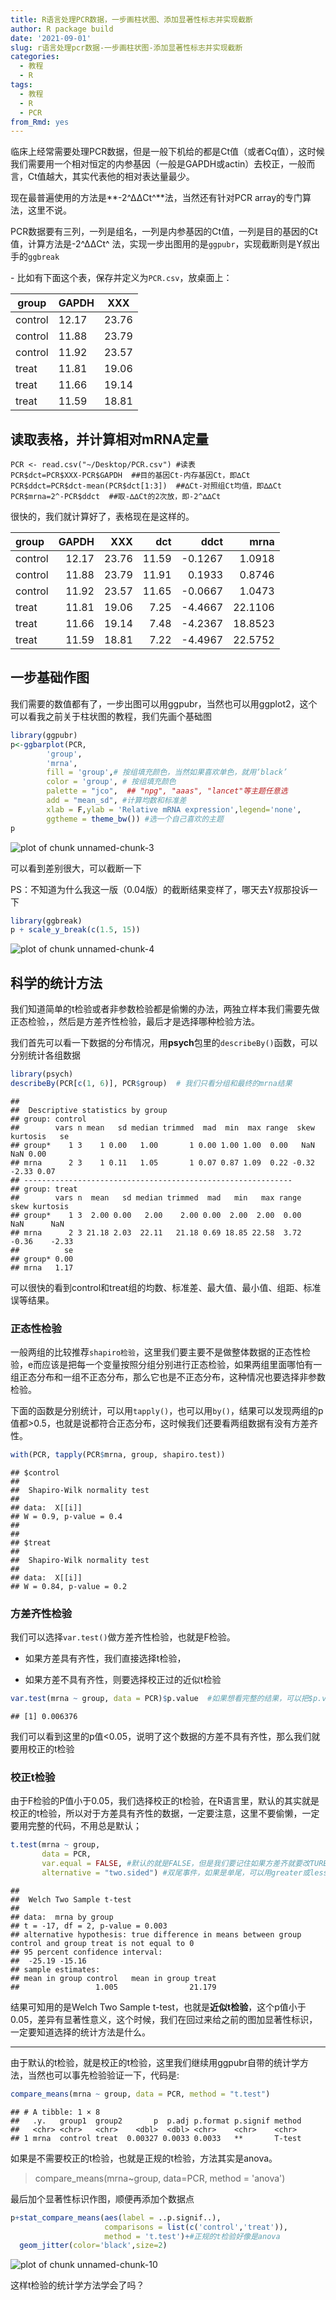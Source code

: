 ```yaml
---
title: R语言处理PCR数据，一步画柱状图、添加显著性标志并实现截断
author: R package build
date: '2021-09-01'
slug: r语言处理pcr数据-一步画柱状图-添加显著性标志并实现截断
categories:
  - 教程
  - R
tags:
  - 教程
  - R
  - PCR
from_Rmd: yes
---
```


临床上经常需要处理PCR数据，但是一般下机给的都是Ct值（或者Cq值），这时候我们需要用一个相对恒定的内参基因（一般是GAPDH或actin）去校正，一般而言，Ct值越大，其实代表他的相对表达量最少。

现在最普遍使用的方法是**-2^∆∆Ct^**法，当然还有针对PCR array的专门算法，这里不说。

PCR数据要有三列，一列是组名，一列是内参基因的Ct值，一列是目的基因的Ct值，计算方法是-2^∆∆Ct^ 法，实现一步出图用的是`ggpubr`，实现截断则是Y叔出手的`ggbreak`

\- 比如有下面这个表，保存并定义为`PCR.csv`，放桌面上：

| group   | GAPDH | XXX   |
|---------|-------|-------|
| control | 12.17 | 23.76 |
| control | 11.88 | 23.79 |
| control | 11.92 | 23.57 |
| treat   | 11.81 | 19.06 |
| treat   | 11.66 | 19.14 |
| treat   | 11.59 | 18.81 |

## 读取表格，并计算相对mRNA定量

```
PCR <- read.csv("~/Desktop/PCR.csv") #读表
PCR$dct=PCR$XXX-PCR$GAPDH  ##目的基因Ct-内存基因Ct，即∆Ct
PCR$ddct=PCR$dct-mean(PCR$dct[1:3])  ##∆Ct-对照组Ct均值，即∆∆Ct
PCR$mrna=2^-PCR$ddct  ##取-∆∆Ct的2次放，即-2^∆∆Ct
```
  


很快的，我们就计算好了，表格现在是这样的。


|group   | GAPDH|   XXX|   dct|    ddct|    mrna|
|:-------|-----:|-----:|-----:|-------:|-------:|
|control | 12.17| 23.76| 11.59| -0.1267|  1.0918|
|control | 11.88| 23.79| 11.91|  0.1933|  0.8746|
|control | 11.92| 23.57| 11.65| -0.0667|  1.0473|
|treat   | 11.81| 19.06|  7.25| -4.4667| 22.1106|
|treat   | 11.66| 19.14|  7.48| -4.2367| 18.8523|
|treat   | 11.59| 18.81|  7.22| -4.4967| 22.5752|

## 一步基础作图

我们需要的数值都有了，一步出图可以用ggpubr，当然也可以用ggplot2，这个可以看我之前关于柱状图的教程，我们先画个基础图


```r
library(ggpubr) 
p<-ggbarplot(PCR,
        'group',
        'mrna',
        fill = 'group',# 按组填充颜色，当然如果喜欢单色，就用‘black’
        color = 'group', # 按组填充颜色
        palette = "jco",  ## "npg", "aaas", "lancet"等主题任意选
        add = "mean_sd", #计算均数和标准差
        xlab = F,ylab = 'Relative mRNA expression',legend='none',
        ggtheme = theme_bw()) #选一个自己喜欢的主题
p
```

![plot of chunk unnamed-chunk-3](/figures/course/2021-09-01-r语言处理pcr数据-一步画柱状图-添加显著性标志并实现截断/index/unnamed-chunk-3-1.png)

可以看到差别很大，可以截断一下

PS：不知道为什么我这一版（0.04版）的截断结果变样了，哪天去Y叔那投诉一下


```r
library(ggbreak)
p + scale_y_break(c(1.5, 15))
```

![plot of chunk unnamed-chunk-4](/figures/course/2021-09-01-r语言处理pcr数据-一步画柱状图-添加显著性标志并实现截断/index/unnamed-chunk-4-1.png)

## 科学的统计方法

我们知道简单的t检验或者非参数检验都是偷懒的办法，两独立样本我们需要先做正态检验，，然后是方差齐性检验，最后才是选择哪种检验方法。

我们首先可以看一下数据的分布情况，用**psych**包里的`describeBy()`函数，可以分别统计各组数据


```r
library(psych)
describeBy(PCR[c(1, 6)], PCR$group)  # 我们只看分组和最终的mrna结果
```

```
## 
##  Descriptive statistics by group 
## group: control
##        vars n mean   sd median trimmed  mad  min  max range  skew kurtosis   se
## group*    1 3    1 0.00   1.00       1 0.00 1.00 1.00  0.00   NaN      NaN 0.00
## mrna      2 3    1 0.11   1.05       1 0.07 0.87 1.09  0.22 -0.32    -2.33 0.07
## ------------------------------------------------------------ 
## group: treat
##        vars n  mean   sd median trimmed  mad   min   max range  skew kurtosis
## group*    1 3  2.00 0.00   2.00    2.00 0.00  2.00  2.00  0.00   NaN      NaN
## mrna      2 3 21.18 2.03  22.11   21.18 0.69 18.85 22.58  3.72 -0.36    -2.33
##          se
## group* 0.00
## mrna   1.17
```

可以很快的看到control和treat组的均数、标准差、最大值、最小值、组距、标准误等结果。

### 正态性检验

一般两组的比较推荐`shapiro检验`，这里我们要主要不是做整体数据的正态性检验，e而应该是把每一个变量按照分组分别进行正态检验，如果两组里面哪怕有一组正态分布和一组不正态分布，那么它也是不正态分布，这种情况也要选择非参数检验。

下面的函数是分别统计，可以用`tapply()`，也可以用`by()`，结果可以发现两组的p值都\>0.5，也就是说都符合正态分布，这时候我们还要看两组数据有没有方差齐性。


```r
with(PCR, tapply(PCR$mrna, group, shapiro.test))
```

```
## $control
## 
## 	Shapiro-Wilk normality test
## 
## data:  X[[i]]
## W = 0.9, p-value = 0.4
## 
## 
## $treat
## 
## 	Shapiro-Wilk normality test
## 
## data:  X[[i]]
## W = 0.84, p-value = 0.2
```

### 方差齐性检验

我们可以选择`var.test()`做方差齐性检验，也就是F检验。

-   如果方差具有齐性，我们直接选择t检验，

-   如果方差不具有齐性，则要选择校正过的近似t检验


```r
var.test(mrna ~ group, data = PCR)$p.value  #如果想看完整的结果，可以把$p.value去掉
```

```
## [1] 0.006376
```

我们可以看到这里的p值<0.05，说明了这个数据的方差不具有齐性，那么我们就要用校正的t检验

### 校正t检验

由于F检验的P值小于0.05，我们选择校正的t检验，在R语言里，默认的其实就是校正的t检验，所以对于方差具有齐性的数据，一定要注意，这里不要偷懒，一定要用完整的代码，不用总是默认；


```r
t.test(mrna ~ group,
       data = PCR,
       var.equal = FALSE, #默认的就是FALSE，但是我们要记住如果方差齐就要改TURE
       alternative = "two.sided") #双尾事件，如果是单尾，可以用greater或less
```

```
## 
## 	Welch Two Sample t-test
## 
## data:  mrna by group
## t = -17, df = 2, p-value = 0.003
## alternative hypothesis: true difference in means between group control and group treat is not equal to 0
## 95 percent confidence interval:
##  -25.19 -15.16
## sample estimates:
## mean in group control   mean in group treat 
##                 1.005                21.179
```

结果可知用的是Welch Two Sample t-test，也就是**近似t检验**，这个p值小于0.05，差异有显著性意义，这个时候，我们在回过来给之前的图加显著性标识，一定要知道选择的统计方法是什么。

------------------------------------------------------------------------

由于默认的t检验，就是校正的t检验，这里我们继续用ggpubr自带的统计学方法，当然也可以事先检验验证一下，代码是:


```r
compare_means(mrna ~ group, data = PCR, method = "t.test")
```

```
## # A tibble: 1 × 8
##   .y.   group1  group2       p  p.adj p.format p.signif method
##   <chr> <chr>   <chr>    <dbl>  <dbl> <chr>    <chr>    <chr> 
## 1 mrna  control treat  0.00327 0.0033 0.0033   **       T-test
```

如果是不需要校正的t检验，也就是正规的t检验，方法其实是anova。

> compare_means(mrna\~group, data=PCR, method = 'anova')

最后加个显著性标识作图，顺便再添加个数据点


```r
p+stat_compare_means(aes(label = ..p.signif..),  
                     comparisons = list(c('control','treat')),  
                     method = 't.test')+#正规的t检验好像是anova
  geom_jitter(color='black',size=2) 
```

![plot of chunk unnamed-chunk-10](/figures/course/2021-09-01-r语言处理pcr数据-一步画柱状图-添加显著性标志并实现截断/index/unnamed-chunk-10-1.png)


这样t检验的统计学方法学会了吗？
